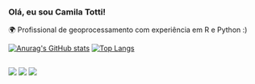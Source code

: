 ### Olá, eu sou Camila Totti!

🌍 Profissional de geoprocessamento com experiência em R e Python :)

[![Anurag's GitHub stats](https://github-readme-stats.vercel.app/api?username=ctotti&count_private=true&show_icons=true&theme=merko)](https://github.com/anuraghazra/github-readme-stats)
[![Top Langs](https://github-readme-stats.vercel.app/api/top-langs/?username=ctotti&hide_progress=true&theme=merko)](https://github.com/anuraghazra/github-readme-stats)
 
 ##
 
 <div>
  <a href='mailto:ctotti@id.uff.br' target='_blank'><img src='https://img.shields.io/badge/Gmail-D14836?style=for-the-badge&logo=gmail&logoColor=white' target='_blank'></a>
  <a href='https://www.linkedin.com/in/camila-totti/' target='_blank'><img src='https://img.shields.io/badge/LinkedIn-0077B5?style=for-the-badge&logo=linkedin&logoColor=white' target='_blank'></a>
  <a href='https://www.youtube.com/channel/UCppbDn0YrIT84eZvsv6mezQ' target='_blank'><img src='https://img.shields.io/badge/YouTube-FF0000?style=for-the-badge&logo=youtube&logoColor=white' target='_blank'></a>
 </div>


